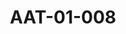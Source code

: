 ---
pid: AAT-01-008
title: AAT-01-008
language: en
collection: Abdel Rahman Ali Taha
original_label: 
rights: Fadwa Ali Taha
location_of_original: Fadwa Ali Taha
photographer_or_studio: 
scanned_from: photograph 14.7 by 10.4
_date: '1952'
location: 
description: Delegation for Sudanese-Egyptian negotiations
additional_notes: 
permission_display: 'yes'
on_server: 'no'
on_website: 'no'
permalink: "/archive/en/aat-01-008.html"
layout: photo-page
---